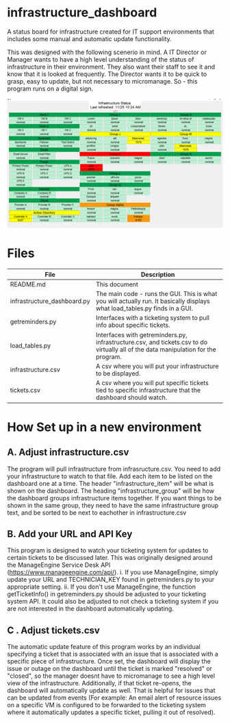 # infrastructure_dashboard
A status board for infrastructure created for IT support environments that includes some manual and automatic update functionality.

This was designed with the following scenerio in mind. A IT Director or Manager wants to have a high level understanding of the status of infrastructure in their environment. They also want their staff to see it and know that it is looked at frequently. The Director wants it to be quick to grasp, easy to update, but not necessary to micromanage. So - this program runs on a digital sign.

![](example_dashboard.png)

# Files
|File      | Description|
|----------|------------------------------------------------------------------------------------------------------------------------|
|README.md|This document|
|infrastructure_dashboard.py|The main code - runs the GUI. This is what you will actually run. It basically displays what load_tables.py finds in a GUI.|
|getreminders.py|Interfaces with a ticketing system to pull info about specific tickets.|
|load_tables.py|Interfaces with getreminders.py, infrastructure.csv, and tickets.csv to do virtually all of the data manipulation for the program.|
|infrastructure.csv|A csv where you will put your infrastructure to be displayed.|
|tickets.csv|A csv where you will put specific tickets tied to specific infrastructure that the dashboard should watch.|




# How Set up in a new environment
## A. Adjust infrastructure.csv
The program will pull infrastructure from infrasructure.csv. You need to add your infrastructure to watch to that file. Add each item to be listed on the dashboard one at a time. The header "infrastructure_item" will be what is shown on the dashboard. The heading "infrastructure_group" will be how the dashboard groups infrastructure items together. If you want things to be shown in the same group, they need to have the same infrastructure group text, and be sorted to be next to eachother in infrastructure.csv
## B. Add your URL and API Key
This program is designed to watch your ticketing system for updates to certain tickets to be discussed later. This was originally designed around the ManageEngine Service Desk API (https://www.manageengine.com/api/). 
  i. If you use ManageEngine, simply update your URL and TECHNICIAN_KEY found in getreminders.py to your appropriate setting.
  ii. If you don't use ManageEngine, the function getTicketInfo() in getreminders.py should be adjusted to your ticketing system API. It could also be adjusted to not check a ticketing system if you are not interested in the dashboard automatically updating.
## C . Adjust tickets.csv
The automatic update feature of this program works by an individual specifying a ticket that is associated with an issue that is associated with a specific piece of infrastructure. Once set, the dashboard will display the issue or outage on the dashboard until the ticket is marked "resolved" or "closed", so the manager doesnt have to micromanage to see a high level view of the infrastructure. Additionally, if that ticket re-opens, the dashboard will automatically update as well. That is helpful for issues that can be updated from events (For example: An email alert of resource issues on a specific VM is configured to be forwarded to the ticketing system where it automatically updates a specific ticket, pulling it out of resolved).
